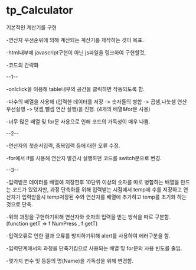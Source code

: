 # tp_Calculator

기본적인 계산기를 구현

-연산자 우선순위에 의해 계산되는 계산기를 제작하는 것이 목표.

-html내부에 javascript구현이 아닌 js파일을 링크하여 구현할것,

-코드의 간략화

--1--

 -onlclick을 이용해 table내부의 공간을 클릭하면 작동되도록 함.
 
 -다수의 배열을 사용해 (입력한 데이터를 저장 -> 숫자들의 병합 -> 곱셈,나눗셈 연산 우선실행 -> 덧셈,뺄셈 연산 실행)을 진행. (4개의 배열&for문 사용)
 
 -너무 많은 배열 및 for문 사용으로 인해 코드의 가독성이 매우 나쁨.


--2--

-연산자의 첫순서입력, 중복입력 등에 대한 오류 수정.

-for에서 if를 사용해 연산자 발견시 실행하던 코드를 switch문으로 변경.


--3--

-입력받은 데이터를 배열에 저장한후 10단위 이상의 숫자를 따로 병합하는 배열을 만드는 코드가 있었지만, 과정 단축화를 위해 입력받는 시점에서 temp에 수를 저장하고 연산자가 입력받을시
temp저장된 수와 연산자를 배열에 추가하고 temp를 초기화 하는 것으로 단축.

-위의 과정을 구현하기위해 연산자와 숫자의 입력을 받는 방식을 따로 구분함.(function getT => f NumPress , f getT)

-입력오류로 인한 결과 오류를 방지하기위해 alert를 사용하여 에러구분을 함.

-입력단계에서의 과정을 단축기킴으로 사용되는 배열 및 for문의 사용 빈도를 줄임.

-몇가지 변수 및 등등의 명(Name)을 가독성을 위해 변경함.
